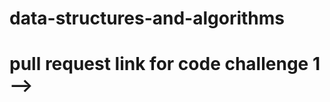 # data-structures-and-algorithms
# pull request link for code challenge 1 --> [](https://github.com/dialaabulkhail/data-structures-and-algorithms/pull/1)

